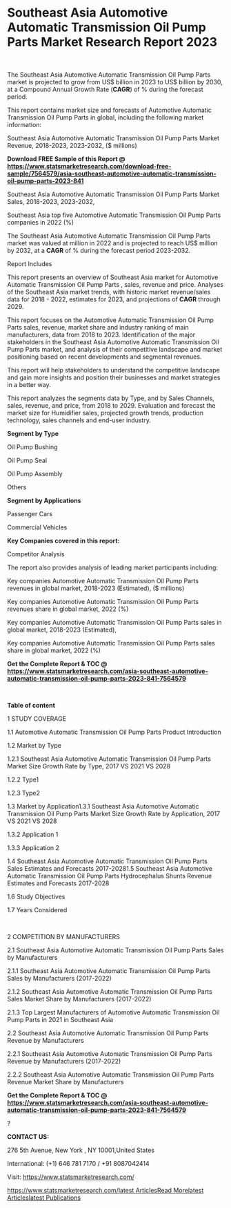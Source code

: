 <h1>Southeast Asia Automotive Automatic Transmission Oil Pump Parts Market Research Report 2023</h1><br/><p>The Southeast Asia Automotive Automatic Transmission Oil Pump Parts market is projected to grow from US$ billion in 2023 to US$ billion by 2030, at a Compound Annual Growth Rate (<strong>CAGR</strong>) of % during the forecast period.</p>
 
 
 
 <p>This report contains market size and forecasts of Automotive Automatic Transmission Oil Pump Parts in global, including the following market information:</p>
 
 
 
 <p>Southeast Asia Automotive Automatic Transmission Oil Pump Parts Market Revenue, 2018-2023, 2023-2032, ($ millions)</p>
 
 
 
 <p><strong>Download FREE Sample of this Report @ <a href="https://www.statsmarketresearch.com/download-free-sample/7564579/asia-southeast-automotive-automatic-transmission-oil-pump-parts-2023-841">https://www.statsmarketresearch.com/download-free-sample/7564579/asia-southeast-automotive-automatic-transmission-oil-pump-parts-2023-841</a></strong></p>
 
 
 
 <p>Southeast Asia Automotive Automatic Transmission Oil Pump Parts Market Sales, 2018-2023, 2023-2032,</p>
 
 
 
 <p>Southeast Asia top five Automotive Automatic Transmission Oil Pump Parts companies in 2022 (%)</p>
 
 
 
 <p>The Southeast Asia Automotive Automatic Transmission Oil Pump Parts market was valued at million in 2022 and is projected to reach US$ million by 2032, at a <strong>CAGR</strong> of % during the forecast period 2023-2032.</p>
 
 
 
 <p>Report Includes</p>
 
 
 
 <p>This report presents an overview of Southeast Asia market for Automotive Automatic Transmission Oil Pump Parts , sales, revenue and price. Analyses of the Southeast Asia market trends, with historic market revenue/sales data for 2018 - 2022, estimates for 2023, and projections of <strong>CAGR</strong> through 2029.</p>
 
 
 
 <p>This report focuses on the Automotive Automatic Transmission Oil Pump Parts sales, revenue, market share and industry ranking of main manufacturers, data from 2018 to 2023. Identification of the major stakeholders in the Southeast Asia Automotive Automatic Transmission Oil Pump Parts market, and analysis of their competitive landscape and market positioning based on recent developments and segmental revenues.</p>
 
 
 
 <p>This report will help stakeholders to understand the competitive landscape and gain more insights and position their businesses and market strategies in a better way.</p>
 
 
 
 <p>This report analyzes the segments data by Type, and by Sales Channels, sales, revenue, and price, from 2018 to 2029. Evaluation and forecast the market size for Humidifier sales, projected growth trends, production technology, sales channels and end-user industry.</p>
 
 
 
 <p><strong>Segment by Type</strong></p>
 
 
 
 <p>Oil Pump Bushing</p>
 
 
 
 <p>Oil Pump Seal</p>
 
 
 
 <p>Oil Pump Assembly</p>
 
 
 
 <p>Others</p>
 
 
 
 <p><strong>Segment <strong><strong>by Applications</strong></strong></strong></p>
 
 
 
 <p>Passenger Cars</p>
 
 
 
 <p>Commercial Vehicles</p>
 
 
 
 <p><strong>Key Companies covered in this report:</strong></p>
 
 
 
 <p>Competitor Analysis</p>
 
 
 
 <p>The report also provides analysis of leading market participants including:</p>
 
 
 
 <p>Key companies Automotive Automatic Transmission Oil Pump Parts revenues in global market, 2018-2023 (Estimated), ($ millions)</p>
 
 
 
 <p>Key companies Automotive Automatic Transmission Oil Pump Parts revenues share in global market, 2022 (%)</p>
 
 
 
 <p>Key companies Automotive Automatic Transmission Oil Pump Parts sales in global market, 2018-2023 (Estimated),</p>
 
 
 
 <p>Key companies Automotive Automatic Transmission Oil Pump Parts sales share in global market, 2022 (%)</p>
 
 
 
 <div><b>Get the Complete Report & TOC @ <a href="https://www.statsmarketresearch.com/asia-southeast-automotive-automatic-transmission-oil-pump-parts-2023-841-7564579">https://www.statsmarketresearch.com/asia-southeast-automotive-automatic-transmission-oil-pump-parts-2023-841-7564579</a></b></div>
 
 
 
 <p><br />
 
 <b>Table of content</b></p>
 
 
 
 <p>1 STUDY COVERAGE<br />
 
 1.1 Automotive Automatic Transmission Oil Pump Parts Product Introduction<br />
 
 1.2 Market by Type<br />
 
 1.2.1 Southeast Asia Automotive Automatic Transmission Oil Pump Parts Market Size Growth Rate by Type, 2017 VS 2021 VS 2028<br />
 
 1.2.2 Type1<br />
 
 1.2.3 Type2<br />
 
 1.3 Market by Application1.3.1 Southeast Asia Automotive Automatic Transmission Oil Pump Parts Market Size Growth Rate by Application, 2017 VS 2021 VS 2028<br />
 
 1.3.2 Application 1<br />
 
 1.3.3 Application 2<br />
 
 1.4 Southeast Asia Automotive Automatic Transmission Oil Pump Parts Sales Estimates and Forecasts 2017-20281.5 Southeast Asia Automotive Automatic Transmission Oil Pump Parts Hydrocephalus Shunts Revenue Estimates and Forecasts 2017-2028<br />
 
 1.6 Study Objectives<br />
 
 1.7 Years Considered<br />
 
 <br />
 
 2 COMPETITION BY MANUFACTURERS<br />
 
 2.1 Southeast Asia Automotive Automatic Transmission Oil Pump Parts Sales by Manufacturers<br />
 
 2.1.1 Southeast Asia Automotive Automatic Transmission Oil Pump Parts Sales by Manufacturers (2017-2022)<br />
 
 2.1.2 Southeast Asia Automotive Automatic Transmission Oil Pump Parts Sales Market Share by Manufacturers (2017-2022)<br />
 
 2.1.3 Top Largest Manufacturers of Automotive Automatic Transmission Oil Pump Parts in 2021 in Southeast Asia<br />
 
 2.2 Southeast Asia Automotive Automatic Transmission Oil Pump Parts Revenue by Manufacturers<br />
 
 2.2.1 Southeast Asia Automotive Automatic Transmission Oil Pump Parts Revenue by Manufacturers (2017-2022)<br />
 
 2.2.2 Southeast Asia Automotive Automatic Transmission Oil Pump Parts Revenue Market Share by Manufacturers</p>
 
 
 
 <div><b>Get the Complete Report & TOC @ <a href="https://www.statsmarketresearch.com/asia-southeast-automotive-automatic-transmission-oil-pump-parts-2023-841-7564579">https://www.statsmarketresearch.com/asia-southeast-automotive-automatic-transmission-oil-pump-parts-2023-841-7564579</a></b></div>
 
 
 
 <p>? </p>
 
 
 
 <p><b>CONTACT US:</b><br />
 
 276 5th Avenue, New York , NY 10001,United States<br />
 
 International: (+1) 646 781 7170 / +91 8087042414<br />
 
 Visit: <a href="https://www.statsmarketresearch.com/">https://www.statsmarketresearch.com/</a><br />
 
 <a href="https://gyeongbokgung.com">https://www.statsmarketresearch.com/</a><a href="https://hallyeomaritime.com">latest Articles</a><a href="https://jingwansa.com">Read More</a><a href="https://nguoiviet.jp/">latest Articles</a><a href="https://www.intelmarketresearch.com/">latest Publications</a></p>